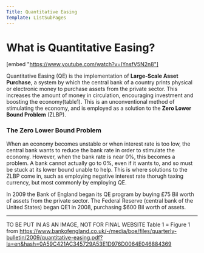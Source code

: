 ```yaml
---
Title: Quantitative Easing
Template: ListSubPages
---
```


# What is Quantitative Easing?

[embed "https://www.youtube.com/watch?v=IYnsfV5N2n8"]

Quantitative Easing (QE) is the implementation of **Large-Scale Asset Purchase**, a system by which the central bank of a country prints physical or electronic money to purchase assets from the private sector. This increases the amount of money in circulation, encouraging investment and boosting the economy(table1). This is an unconventional method of stimulating the economy, and is employed as a solution to the **Zero Lower Bound Problem** (ZLBP).

### The Zero Lower Bound Problem

When an economy becomes unstable or when interest rate is too low, the central bank wants to reduce the bank rate in order to stimulate the economy. However, when the bank rate is near 0%, this becomes a problem. A bank cannot actually go to 0%, even if it wants to, and so must be stuck at its lower bound unable to help. This is where solutions to the ZLBP come in, such as employing negative interest rate thorugh taxing currency, but most commonly by employing QE.

In 2009 the Bank of England began its QE program by buying £75 Bil worth of assets from the private sector. The Federal Reserve (central bank of the United States) began QE1 in 2008, purchasing $600 Bil worth of assets.

---
TO BE PUT IN AS AN IMAGE, NOT FOR FINAL WEBSITE
Table 1 = Figure 1 from https://www.bankofengland.co.uk/-/media/boe/files/quarterly-bulletin/2009/quantitative-easing.pdf?la=en&hash=0A59C421AC345729A53E1D976D0064E046884369
